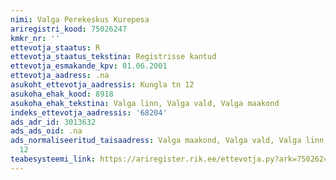 ```yaml
---
nimi: Valga Perekeskus Kurepesa
ariregistri_kood: 75026247
kmkr_nr: ''
ettevotja_staatus: R
ettevotja_staatus_tekstina: Registrisse kantud
ettevotja_esmakande_kpv: 01.06.2001
ettevotja_aadress: .na
asukoht_ettevotja_aadressis: Kungla tn 12
asukoha_ehak_kood: 8918
asukoha_ehak_tekstina: Valga linn, Valga vald, Valga maakond
indeks_ettevotja_aadressis: '68204'
ads_adr_id: 3013632
ads_ads_oid: .na
ads_normaliseeritud_taisaadress: Valga maakond, Valga vald, Valga linn, Kungla tn
  12
teabesysteemi_link: https://ariregister.rik.ee/ettevotja.py?ark=75026247&ref=rekvisiidid
---
```

